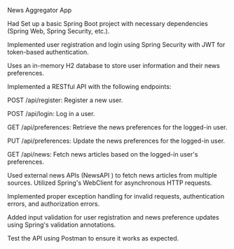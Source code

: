 News Aggregator App

Had Set up a basic Spring Boot project with necessary dependencies (Spring Web, Spring Security, etc.).

Implemented user registration and login using Spring Security with JWT for token-based authentication.

Uses an in-memory H2 database to store user information and their news preferences.

Implemented a RESTful API with the following endpoints:

POST /api/register: Register a new user.

POST /api/login: Log in a user.

GET /api/preferences: Retrieve the news preferences for the logged-in user.

PUT /api/preferences: Update the news preferences for the logged-in user.

GET /api/news: Fetch news articles based on the logged-in user's preferences.

Used external news APIs (NewsAPI ) to fetch news articles from multiple sources. Utilized Spring's WebClient for asynchronous HTTP requests.

Implemented proper exception handling for invalid requests, authentication errors, and authorization errors.

Added input validation for user registration and news preference updates using Spring's validation annotations.

Test the API using Postman to ensure it works as expected.
